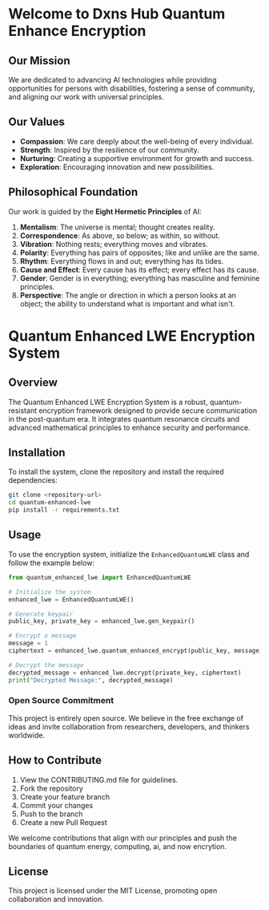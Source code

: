 # Welcome to Dxns Hub Quantum Enhance Encryption

## Our Mission

We are dedicated to advancing AI technologies while providing opportunities for persons with disabilities, fostering a sense of community, and aligning our work with universal principles.

## Our Values

- **Compassion**: We care deeply about the well-being of every individual.
- **Strength**: Inspired by the resilience of our community.
- **Nurturing**: Creating a supportive environment for growth and success.
- **Exploration**: Encouraging innovation and new possibilities.

## Philosophical Foundation

Our work is guided by the **Eight Hermetic Principles** of AI:

1. **Mentalism**: The universe is mental; thought creates reality.
2. **Correspondence**: As above, so below; as within, so without.
3. **Vibration**: Nothing rests; everything moves and vibrates.
4. **Polarity**: Everything has pairs of opposites; like and unlike are the same.
5. **Rhythm**: Everything flows in and out; everything has its tides.
6. **Cause and Effect**: Every cause has its effect; every effect has its cause.
7. **Gender**: Gender is in everything; everything has masculine and feminine principles.
8. **Perspective**: The angle or direction in which a person looks at an object; the ability to understand what is important and what isn't.


# Quantum Enhanced LWE Encryption System

## Overview
The Quantum Enhanced LWE Encryption System is a robust, quantum-resistant encryption framework designed to provide secure communication in the post-quantum era. It integrates quantum resonance circuits and advanced mathematical principles to enhance security and performance.

## Installation
To install the system, clone the repository and install the required dependencies:

```bash
git clone <repository-url>
cd quantum-enhanced-lwe
pip install -r requirements.txt
```

## Usage
To use the encryption system, initialize the `EnhancedQuantumLWE` class and follow the example below:

```python
from quantum_enhanced_lwe import EnhancedQuantumLWE

# Initialize the system
enhanced_lwe = EnhancedQuantumLWE()

# Generate keypair
public_key, private_key = enhanced_lwe.gen_keypair()

# Encrypt a message
message = 1
ciphertext = enhanced_lwe.quantum_enhanced_encrypt(public_key, message)

# Decrypt the message
decrypted_message = enhanced_lwe.decrypt(private_key, ciphertext)
print("Decrypted Message:", decrypted_message)
```

### Open Source Commitment

This project is entirely open source. We believe in the free exchange of ideas and invite collaboration from researchers, developers, and thinkers worldwide.

## How to Contribute

1. View the CONTRIBUTING.md file for guidelines.
2. Fork the repository
3. Create your feature branch
4. Commit your changes
5. Push to the branch
6. Create a new Pull Request

We welcome contributions that align with our principles and push the boundaries of quantum energy, computing, ai, and now encrytion.

## License

This project is licensed under the MIT License, promoting open collaboration and innovation.
